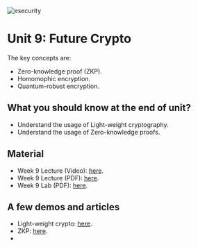 ![esecurity](https://raw.githubusercontent.com/billbuchanan/esecurity/master/z_associated/esecurity_graphics.jpg)

# Unit 9: Future Crypto

The key concepts are:

* Zero-knowledge proof (ZKP).
* Homomophic encryption.
* Quantum-robust encryption.

## What you should know at the end of unit?

* Understand the usage of Light-weight cryptography.
* Understand the usage of Zero-knowledge proofs.

## Material

* Week 9 Lecture (Video): [here](https://youtu.be/CKZjrCnUrAM).
* Week 9 Lecture (PDF): [here](https://asecuritysite.com/public/unit09_next_gen.pdf).
* Week 9 Lab (PDF): [here](https://asecuritysite.com/public/lab09.pdf).

## A few demos and articles

* Light-weight crypto: [here](https://asecuritysite.com/light).
* ZKP: [here](https://asecuritysite.com/zero).
*

